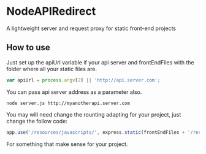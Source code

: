 # NodeAPIRedirect
A lightweight server and request proxy for static front-end projects

## How to use

Just set up the apiUrl variable if your api server and frontEndFiles with the folder where all your static files are.

```javascript
var apiUrl = process.argv[2] || 'http://api.server.com';
```

You can pass api server address as a parameter also.

```
node server.js http://myanotherapi.server.com
```

You may will need change the rounting adapting for your project, just change the follow code:

```javascript
app.use('/resources/javascripts/', express.static(frontEndFiles + '/resources/javascripts'));
```

For something that make sense for your project.